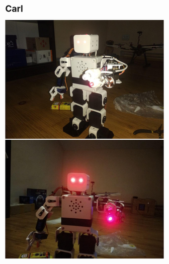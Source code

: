 # Carl
![Image description](https://github.com/MaksKliuba/ArduinoProjects/blob/master/CARL/Carl_photo1.jpg)
![Image description](https://github.com/MaksKliuba/ArduinoProjects/blob/master/CARL/Carl_photo2.jpg)